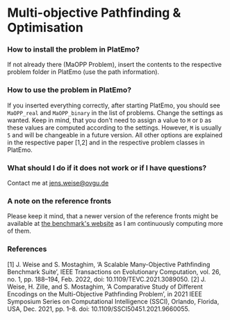 # Multi-objective Pathfinding & Optimisation

### How to install the problem in PlatEmo?
If not already there (MaOPP Problem), insert the contents to the respective problem folder in PlatEmo (use the path information).

### How to use the problem in PlatEmo?
If you inserted everything correctly, after starting PlatEmo, you should see ```MaOPP_real``` and ```MaOPP_binary``` in the list of problems. Change the settings as wanted. Keep in mind, that you don't need to assign a value to ```M``` or ```D``` as these values are computed according to the settings. However, ```M``` is usually ```5``` and will be changeable in a future version. All other options are explained in the respective paper [1,2] and in the respective problem classes in PlatEmo.

### What should I do if it does not work or if I have questions?
Contact me at <jens.weise@ovgu.de>


### A note on the reference fronts
Please keep it mind, that a newer version of the reference fronts might be available at [the benchmark's website](https://ci.ovgu.de/Publications/Scalable+Many_Objective+Pathfinding+Benchmark+Suite-p-910.html) as I am continuously computing more of them.

### References
[1] J. Weise and S. Mostaghim, ‘A Scalable Many-Objective Pathfinding Benchmark Suite’, IEEE Transactions on Evolutionary Computation, vol. 26, no. 1, pp. 188–194, Feb. 2022, doi: 10.1109/TEVC.2021.3089050.
[2] J. Weise, H. Zille, and S. Mostaghim, ‘A Comparative Study of Different Encodings on the Multi-Objective Pathfinding Problem’, in 2021 IEEE Symposium Series on Computational Intelligence (SSCI), Orlando, Florida, USA, Dec. 2021, pp. 1–8. doi: 10.1109/SSCI50451.2021.9660055.

